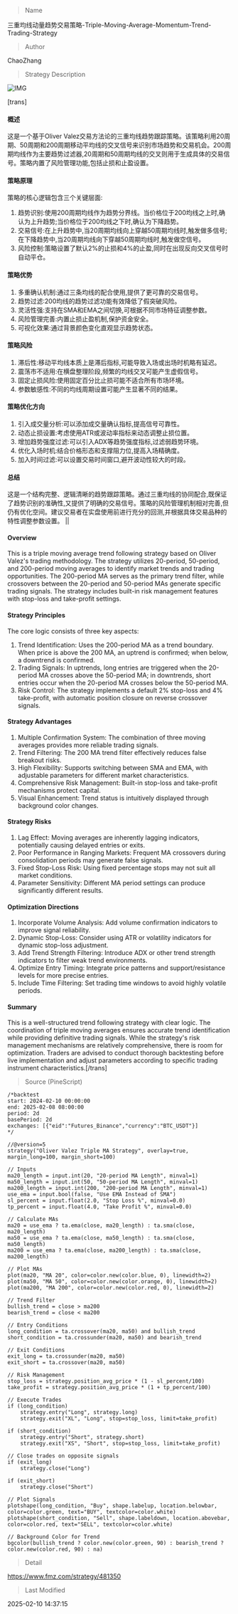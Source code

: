
> Name

三重均线动量趋势交易策略-Triple-Moving-Average-Momentum-Trend-Trading-Strategy

> Author

ChaoZhang

> Strategy Description

![IMG](https://www.fmz.com/upload/asset/167f5b47f7de70a374a.png)

[trans]
#### 概述
这是一个基于Oliver Valez交易方法论的三重均线趋势跟踪策略。该策略利用20周期、50周期和200周期移动平均线的交叉信号来识别市场趋势和交易机会。200周期均线作为主要趋势过滤器,20周期和50周期均线的交叉则用于生成具体的交易信号。策略内置了风险管理功能,包括止损和止盈设置。

#### 策略原理
策略的核心逻辑包含三个关键层面:
1. 趋势识别:使用200周期均线作为趋势分界线。当价格位于200均线之上时,确认为上升趋势;当价格位于200均线之下时,确认为下降趋势。
2. 交易信号:在上升趋势中,当20周期均线向上穿越50周期均线时,触发做多信号;在下降趋势中,当20周期均线向下穿越50周期均线时,触发做空信号。
3. 风险控制:策略设置了默认2%的止损和4%的止盈,同时在出现反向交叉信号时自动平仓。

#### 策略优势
1. 多重确认机制:通过三条均线的配合使用,提供了更可靠的交易信号。
2. 趋势过滤:200均线的趋势过滤功能有效降低了假突破风险。
3. 灵活性强:支持在SMA和EMA之间切换,可根据不同市场特征调整参数。
4. 风险管理完善:内置止损止盈机制,保护资金安全。
5. 可视化效果:通过背景颜色变化直观显示趋势状态。

#### 策略风险
1. 滞后性:移动平均线本质上是滞后指标,可能导致入场或出场时机略有延迟。
2. 震荡市不适用:在横盘整理阶段,频繁的均线交叉可能产生虚假信号。
3. 固定止损风险:使用固定百分比止损可能不适合所有市场环境。
4. 参数敏感性:不同的均线周期设置可能产生显著不同的结果。

#### 策略优化方向
1. 引入成交量分析:可以添加成交量确认指标,提高信号可靠性。
2. 动态止损设置:考虑使用ATR或波动率指标来动态调整止损位置。
3. 增加趋势强度过滤:可以引入ADX等趋势强度指标,过滤弱趋势环境。
4. 优化入场时机:结合价格形态和支撑阻力位,提高入场精确度。
5. 加入时间过滤:可以设置交易时间窗口,避开波动性较大的时段。

#### 总结
这是一个结构完整、逻辑清晰的趋势跟踪策略。通过三重均线的协同配合,既保证了趋势识别的准确性,又提供了明确的交易信号。策略的风险管理机制相对完善,但仍有优化空间。建议交易者在实盘使用前进行充分的回测,并根据具体交易品种的特性调整参数设置。 || 

#### Overview
This is a triple moving average trend following strategy based on Oliver Valez's trading methodology. The strategy utilizes 20-period, 50-period, and 200-period moving averages to identify market trends and trading opportunities. The 200-period MA serves as the primary trend filter, while crossovers between the 20-period and 50-period MAs generate specific trading signals. The strategy includes built-in risk management features with stop-loss and take-profit settings.

#### Strategy Principles
The core logic consists of three key aspects:
1. Trend Identification: Uses the 200-period MA as a trend boundary. When price is above the 200 MA, an uptrend is confirmed; when below, a downtrend is confirmed.
2. Trading Signals: In uptrends, long entries are triggered when the 20-period MA crosses above the 50-period MA; in downtrends, short entries occur when the 20-period MA crosses below the 50-period MA.
3. Risk Control: The strategy implements a default 2% stop-loss and 4% take-profit, with automatic position closure on reverse crossover signals.

#### Strategy Advantages
1. Multiple Confirmation System: The combination of three moving averages provides more reliable trading signals.
2. Trend Filtering: The 200 MA trend filter effectively reduces false breakout risks.
3. High Flexibility: Supports switching between SMA and EMA, with adjustable parameters for different market characteristics.
4. Comprehensive Risk Management: Built-in stop-loss and take-profit mechanisms protect capital.
5. Visual Enhancement: Trend status is intuitively displayed through background color changes.

#### Strategy Risks
1. Lag Effect: Moving averages are inherently lagging indicators, potentially causing delayed entries or exits.
2. Poor Performance in Ranging Markets: Frequent MA crossovers during consolidation periods may generate false signals.
3. Fixed Stop-Loss Risk: Using fixed percentage stops may not suit all market conditions.
4. Parameter Sensitivity: Different MA period settings can produce significantly different results.

#### Optimization Directions
1. Incorporate Volume Analysis: Add volume confirmation indicators to improve signal reliability.
2. Dynamic Stop-Loss: Consider using ATR or volatility indicators for dynamic stop-loss adjustment.
3. Add Trend Strength Filtering: Introduce ADX or other trend strength indicators to filter weak trend environments.
4. Optimize Entry Timing: Integrate price patterns and support/resistance levels for more precise entries.
5. Include Time Filtering: Set trading time windows to avoid highly volatile periods.

#### Summary
This is a well-structured trend following strategy with clear logic. The coordination of triple moving averages ensures accurate trend identification while providing definitive trading signals. While the strategy's risk management mechanisms are relatively comprehensive, there is room for optimization. Traders are advised to conduct thorough backtesting before live implementation and adjust parameters according to specific trading instrument characteristics.[/trans]



> Source (PineScript)

``` pinescript
/*backtest
start: 2024-02-10 00:00:00
end: 2025-02-08 08:00:00
period: 2d
basePeriod: 2d
exchanges: [{"eid":"Futures_Binance","currency":"BTC_USDT"}]
*/

//@version=5
strategy("Oliver Valez Triple MA Strategy", overlay=true, margin_long=100, margin_short=100)

// Inputs
ma20_length = input.int(20, "20-period MA Length", minval=1)
ma50_length = input.int(50, "50-period MA Length", minval=1)
ma200_length = input.int(200, "200-period MA Length", minval=1)
use_ema = input.bool(false, "Use EMA Instead of SMA")
sl_percent = input.float(2.0, "Stop Loss %", minval=0.0)
tp_percent = input.float(4.0, "Take Profit %", minval=0.0)

// Calculate MAs
ma20 = use_ema ? ta.ema(close, ma20_length) : ta.sma(close, ma20_length)
ma50 = use_ema ? ta.ema(close, ma50_length) : ta.sma(close, ma50_length)
ma200 = use_ema ? ta.ema(close, ma200_length) : ta.sma(close, ma200_length)

// Plot MAs
plot(ma20, "MA 20", color=color.new(color.blue, 0), linewidth=2)
plot(ma50, "MA 50", color=color.new(color.orange, 0), linewidth=2)
plot(ma200, "MA 200", color=color.new(color.red, 0), linewidth=2)

// Trend Filter
bullish_trend = close > ma200
bearish_trend = close < ma200

// Entry Conditions
long_condition = ta.crossover(ma20, ma50) and bullish_trend
short_condition = ta.crossunder(ma20, ma50) and bearish_trend

// Exit Conditions
exit_long = ta.crossunder(ma20, ma50)
exit_short = ta.crossover(ma20, ma50)

// Risk Management
stop_loss = strategy.position_avg_price * (1 - sl_percent/100)
take_profit = strategy.position_avg_price * (1 + tp_percent/100)

// Execute Trades
if (long_condition)
    strategy.entry("Long", strategy.long)
    strategy.exit("XL", "Long", stop=stop_loss, limit=take_profit)

if (short_condition)
    strategy.entry("Short", strategy.short)
    strategy.exit("XS", "Short", stop=stop_loss, limit=take_profit)

// Close trades on opposite signals
if (exit_long)
    strategy.close("Long")

if (exit_short)
    strategy.close("Short")

// Plot Signals
plotshape(long_condition, "Buy", shape.labelup, location.belowbar, color=color.green, text="BUY", textcolor=color.white)
plotshape(short_condition, "Sell", shape.labeldown, location.abovebar, color=color.red, text="SELL", textcolor=color.white)

// Background Color for Trend
bgcolor(bullish_trend ? color.new(color.green, 90) : bearish_trend ? color.new(color.red, 90) : na)
```

> Detail

https://www.fmz.com/strategy/481350

> Last Modified

2025-02-10 14:37:15
